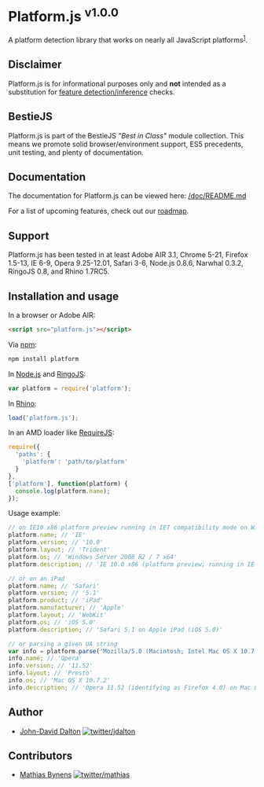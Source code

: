 # Platform.js <sup>v1.0.0</sup>

A platform detection library that works on nearly all JavaScript platforms<sup><a name="fnref1" href="#fn1">1</a></sup>.

## Disclaimer

Platform.js is for informational purposes only and **not** intended as a substitution for [feature detection/inference](http://allyoucanleet.com/post/18087210413/feature-testing-costs#screencast2) checks.

## BestieJS

Platform.js is part of the BestieJS *"Best in Class"* module collection. This means we promote solid browser/environment support, ES5 precedents, unit testing, and plenty of documentation.

## Documentation

The documentation for Platform.js can be viewed here: [/doc/README.md](https://github.com/bestiejs/platform.js/blob/master/doc/README.md#readme)

For a list of upcoming features, check out our [roadmap](https://github.com/bestiejs/platform.js/wiki/Roadmap).

## Support

Platform.js has been tested in at least Adobe AIR 3.1, Chrome 5-21, Firefox 1.5-13, IE 6-9, Opera 9.25-12.01, Safari 3-6, Node.js 0.8.6, Narwhal 0.3.2, RingoJS 0.8, and Rhino 1.7RC5.

## Installation and usage

In a browser or Adobe AIR:

```html
<script src="platform.js"></script>
```

Via [npm](http://npmjs.org/):

```bash
npm install platform
```

In [Node.js](http://nodejs.org/) and [RingoJS](http://ringojs.org/):

```js
var platform = require('platform');
```

In [Rhino](http://www.mozilla.org/rhino/):

```js
load('platform.js');
```

In an AMD loader like [RequireJS](http://requirejs.org/):

```js
require({
  'paths': {
    'platform': 'path/to/platform'
  }
},
['platform'], function(platform) {
  console.log(platform.name);
});
```

Usage example:

```js
// on IE10 x86 platform preview running in IE7 compatibility mode on Windows 7 64 bit edition
platform.name; // 'IE'
platform.version; // '10.0'
platform.layout; // 'Trident'
platform.os; // 'Windows Server 2008 R2 / 7 x64'
platform.description; // 'IE 10.0 x86 (platform preview; running in IE 7 mode) on Windows Server 2008 R2 / 7 x64'

// or on an iPad
platform.name; // 'Safari'
platform.version; // '5.1'
platform.product; // 'iPad'
platform.manufacturer; // 'Apple'
platform.layout; // 'WebKit'
platform.os; // 'iOS 5.0'
platform.description; // 'Safari 5.1 on Apple iPad (iOS 5.0)'

// or parsing a given UA string
var info = platform.parse('Mozilla/5.0 (Macintosh; Intel Mac OS X 10.7.2; en; rv:2.0) Gecko/20100101 Firefox/4.0 Opera 11.52');
info.name; // 'Opera'
info.version; // '11.52'
info.layout; // 'Presto'
info.os; // 'Mac OS X 10.7.2'
info.description; // 'Opera 11.52 (identifying as Firefox 4.0) on Mac OS X 10.7.2'
```

## Author

* [John-David Dalton](http://allyoucanleet.com/)
  [![twitter/jdalton](http://gravatar.com/avatar/299a3d891ff1920b69c364d061007043?s=70)](https://twitter.com/jdalton "Follow @jdalton on Twitter")

## Contributors

* [Mathias Bynens](http://mathiasbynens.be/)
  [![twitter/mathias](http://gravatar.com/avatar/24e08a9ea84deb17ae121074d0f17125?s=70)](https://twitter.com/mathias "Follow @mathias on Twitter")
